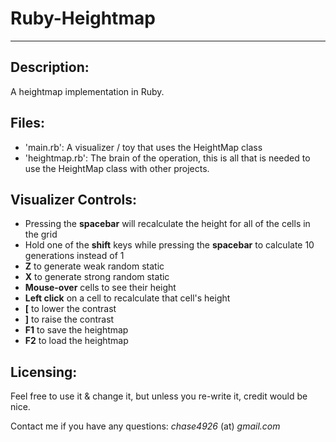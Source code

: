 # Ruby-Heightmap #
***

## Description: ##

A heightmap implementation in Ruby.


## Files: ##

-  'main.rb': A visualizer / toy that uses the HeightMap class
-  'heightmap.rb': The brain of the operation, this is all that is needed to use the HeightMap class with other projects.

## Visualizer Controls: ##

-  Pressing the **spacebar** will recalculate the height for all of the cells in the grid
-  Hold one of the **shift** keys while pressing the **spacebar** to calculate 10 generations instead of 1
-  **Z** to generate weak random static
-  **X** to generate strong random static
-  **Mouse-over** cells to see their height
-  **Left click** on a cell to recalculate that cell's height
-  **[** to lower the contrast
-  **]** to raise the contrast
-  **F1** to save the heightmap
-  **F2** to load the heightmap

## Licensing: ##

Feel free to use it & change it, but unless you re-write it, credit would be nice.

Contact me if you have any questions: *chase4926* (at) *gmail.com*
